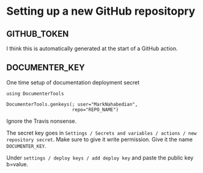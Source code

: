 # Setting up a new GitHub repositopry


## GITHUB_TOKEN

I think this is automatically generated at the start of a GitHub action.


## DOCUMENTER_KEY

One time setup of documentation deployment secret

```
using DocumenterTools

DocumenterTools.genkeys(; user="MarkNahabedian",
                        repo="REPO_NAME")
```

Ignore the Travis nonsense.

The secret key goes in `Settings / Secrets and variables / actions / new repository secret`.
Make sure to give it write permission.  Give it the name `DOCUMENTER_KEY`.

Under `settings / deploy keys / add deploy key` and paste the public key b=value.

